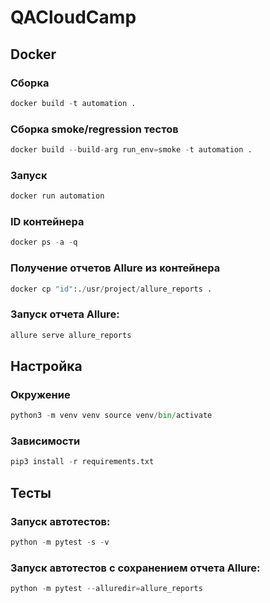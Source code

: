 # QACloudCamp

## Docker

### Сборка

```Python
docker build -t automation .
```

### Сборка smoke/regression тестов

```Python
docker build --build-arg run_env=smoke -t automation .
```

### Запуск

```Python
docker run automation
```

### ID контейнера

```Python
docker ps -a -q
```

### Получение отчетов Allure из контейнера

```Python
docker cp "id":./usr/project/allure_reports .
```

### Запуск отчета Allure:

```Python
allure serve allure_reports
```

## Настройка

### Окружение

```Python
python3 -m venv venv source venv/bin/activate
```

### Зависимости

```Python
pip3 install -r requirements.txt
```

## Тесты

### Запуск автотестов:

```Python
python -m pytest -s -v
```

### Запуск автотестов с сохранением отчета Allure:

```Python
python -m pytest --alluredir=allure_reports
```

